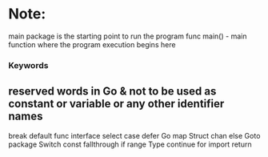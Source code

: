 # Note:

main package is the starting point to run the program
func main() - main function where the program execution begins here

### Keywords
## reserved words in Go & not to be used as constant or variable or any other identifier names
break	default	func	interface	select
case	defer	Go	map	Struct
chan	else	Goto	package	Switch
const	fallthrough	if	range	Type
continue	for	import	return	
